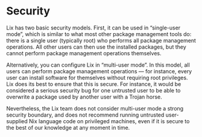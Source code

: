 # Security

Lix has two basic security models. First, it can be used in “single-user
mode”, which is similar to what most other package management tools do:
there is a single user (typically root) who performs all package
management operations. All other users can then use the installed
packages, but they cannot perform package management operations
themselves.

Alternatively, you can configure Lix in “multi-user mode”. In this model, all users can perform package management operations — for instance, every user can install software for themselves without requiring root privileges.
Lix does its best to ensure that this is secure.
For instance, it would be considered a serious security bug for one untrusted user to be able to overwrite a package used by another user with a Trojan horse.

Nevertheless, the Lix team does not consider multi-user mode a strong security boundary, and does not recommend running untrusted user-supplied Nix language code on privileged machines, even if it is secure to the best of our knowledge at any moment in time.
